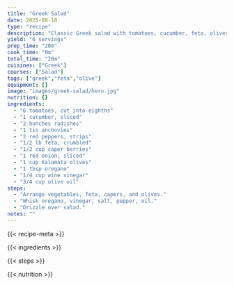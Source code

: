```yaml
---
title: "Greek Salad"
date: 2025-08-18
type: "recipe"
description: "Classic Greek salad with tomatoes, cucumber, feta, olives, and dressing."
yield: "6 servings"
prep_time: "20m"
cook_time: "0m"
total_time: "20m"
cuisines: ["Greek"]
courses: ["Salad"]
tags: ["greek","feta","olive"]
equipment: []
image: "images/greek-salad/hero.jpg"
nutrition: {}
ingredients:
  - "6 tomatoes, cut into eighths"
  - "1 cucumber, sliced"
  - "2 bunches radishes"
  - "1 tin anchovies"
  - "2 red peppers, strips"
  - "1/2 lb feta, crumbled"
  - "1/2 cup caper berries"
  - "1 red onion, sliced"
  - "1 cup Kalamata olives"
  - "1 tbsp oregano"
  - "1/4 cup wine vinegar"
  - "3/4 cup olive oil"
steps:
  - "Arrange vegetables, feta, capers, and olives."
  - "Whisk oregano, vinegar, salt, pepper, oil."
  - "Drizzle over salad."
notes: ""
---
```

{{< recipe-meta >}}

{{< ingredients >}}

{{< steps >}}

{{< nutrition >}}
